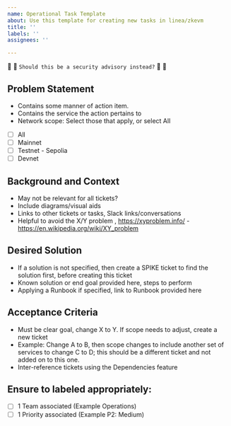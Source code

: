 ```yaml
---
name: Operational Task Template
about: Use this template for creating new tasks in linea/zkevm
title: ''
labels: ''
assignees: ''

---
```


🔐 🔐 `Should this be a security advisory instead?` 🔐 🔐

## Problem Statement
- Contains some manner of action item. 
- Contains the service the action pertains to
- Network scope: Select those that apply, or select All
- [ ] All
- [ ] Mainnet
- [ ] Testnet - Sepolia
- [ ] Devnet

## Background and Context
- May not be relevant for all tickets?
- Include diagrams/visual aids
- Links to other tickets or tasks, Slack links/conversations 
- Helpful to avoid the X/Y problem , https://xyproblem.info/ - https://en.wikipedia.org/wiki/XY_problem

## Desired Solution
- If a solution is not specified, then create a SPIKE ticket to find the solution first, before creating this ticket
- Known solution or end goal provided here, steps to perform 
- Applying a Runbook if specified, link to Runbook provided here

## Acceptance Criteria
- Must be clear goal, change X to Y. If scope needs to adjust, create a new ticket
- Example: Change A to B, then scope changes to include another set of services to change C to D; this should be a different ticket and not added on to this one.
- Inter-reference tickets using the Dependencies feature

## Ensure to labeled appropriately:

- [ ] 1 Team associated (Example Operations)
- [ ] 1 Priority associated (Example P2: Medium)